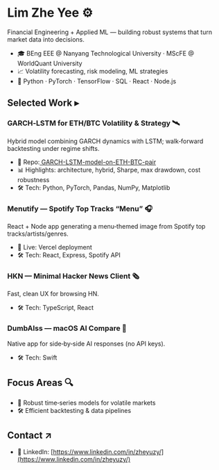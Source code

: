 # Lim Zhe Yee ⚙️

Financial Engineering + Applied ML — building robust systems that turn market data into decisions.

- 🎓 BEng EEE @ Nanyang Technological University · MScFE @ WorldQuant University 
- 📈 Volatility forecasting, risk modeling, ML strategies
- 🧠 Python · PyTorch · TensorFlow · SQL · React · Node.js

## Selected Work ▸
### GARCH‑LSTM for ETH/BTC Volatility & Strategy 🛰️
Hybrid model combining GARCH dynamics with LSTM; walk‑forward backtesting under regime shifts.
- 🔗 Repo:[ GARCH-LSTM-model-on-ETH-BTC-pair](https://github.com/zheyuzy/GARCH-LSTM-model-on-ETH-BTC-pair)
- 📊 Highlights: architecture, hybrid, Sharpe, max drawdown, cost robustness
- 🛠️ Tech: Python, PyTorch, Pandas, NumPy, Matplotlib

### Menutify — Spotify Top Tracks “Menu” 🎧
React + Node app generating a menu‑themed image from Spotify top tracks/artists/genres.
- 🚀 Live: Vercel deployment
- 🛠️ Tech: React, Express, Spotify API

### HKN — Minimal Hacker News Client 🗞️
Fast, clean UX for browsing HN.
- 🛠 Tech: TypeScript, React

### DumbAIss — macOS AI Compare 🧩
Native app for side‑by‑side AI responses (no API keys).
- 🛠️ Tech: Swift

## Focus Areas 🔍
- 📐 Robust time‑series models for volatile markets
- 🛠️ Efficient backtesting & data pipelines

## Contact ↗
- 🔗 LinkedIn: [https://www.linkedin.com/in/zheyuzy/](https://www.linkedin.com/in/zheyuzy/)
